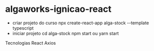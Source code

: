 # algaworks-ignicao-react

- criar projeto do curso 
npx create-react-app alga-stock --template typescript
- iniciar projeto
cd alga-stock
npm start ou yarn start

Tecnologias
React
Axios
